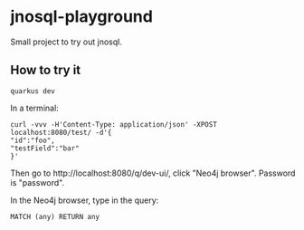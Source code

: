 # jnosql-playground

Small project to try out jnosql.

## How to try it

```
quarkus dev
```

In a terminal:

```
curl -vvv -H'Content-Type: application/json' -XPOST localhost:8080/test/ -d'{
"id":"foo",
"testField":"bar"
}'
```

Then go to http://localhost:8080/q/dev-ui/, click "Neo4j browser". Password is "password".

In the Neo4j browser, type in the query:

```cypher
MATCH (any) RETURN any
```